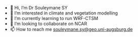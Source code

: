 - 👋 Hi, I’m Dr Souleymane SY
- 👀 I’m interested in climate and vegetation modelling
- 🌱 I’m currently learning to run WRF-CTSM
- 💞️ I’m looking to collaborate on NCAR
- 📫 How to reach me souleymane.sy@geo.uni-augsburg.de

<!---
syslod/syslod is a ✨ special ✨ repository because its `README.md` (this file) appears on your GitHub profile.
You can click the Preview link to take a look at your changes.
--->
